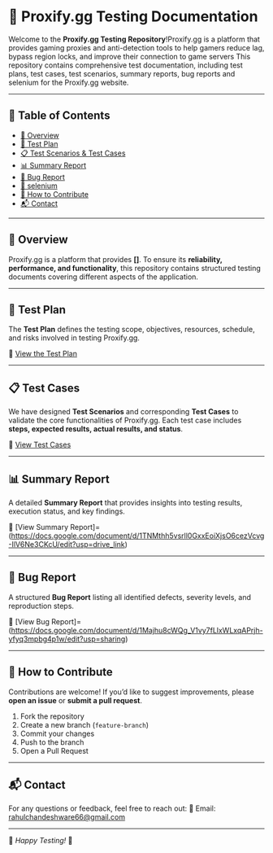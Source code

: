 # 📌 Proxify.gg Testing Documentation

Welcome to the **Proxify.gg Testing Repository**!Proxify.gg is a platform that provides gaming proxies and anti-detection tools to help gamers reduce lag, bypass region locks, and improve their connection to game servers
This repository contains comprehensive test documentation, including 
test plans, test cases, test scenarios, summary reports, bug reports and selenium 
for the Proxify.gg website.

---

## 📖 Table of Contents
- [📌 Overview](#-overview)
- [📝 Test Plan](#-test-plan)
- [📋 Test Scenarios & Test Cases](#-test-scenarios--test-cases)
- [📊 Summary Report](#-summary-report)
- [🐞 Bug Report](#-bug-report)
-  [📝 selenium  ](#-selenium  )
- [🚀 How to Contribute](#-how-to-contribute)
- [📬 Contact](#-contact)

---

## 📌 Overview
Proxify.gg is a platform that provides **[]**. To ensure its **reliability, performance, and functionality**, this repository contains structured testing documents covering different aspects of the application.

---

## 📝 Test Plan
The **Test Plan** defines the testing scope, objectives, resources, schedule, and risks involved in testing Proxify.gg.

📂 [View the Test Plan](https://docs.google.com/document/d/1Zt2VrhfRLNo3KOeFJVQ3Qpl1NLzCjcG_Vkps-57E42Y/edit?usp=drive_link)

---

## 📋 Test Cases
We have designed **Test Scenarios** and corresponding **Test Cases** to validate the core functionalities of Proxify.gg. Each test case includes **steps, expected results, actual results, and status**.

📂 [View Test Cases](https://docs.google.com/spreadsheets/d/17RhPkMjvd12P29KA8ZLXEMiTIdlvk6TR0AW-l4YBomg/edit?usp=drive_link)

---

## 📊 Summary Report
A detailed **Summary Report** that provides insights into testing results, execution status, and key findings.

📂 [View Summary Report]=(https://docs.google.com/document/d/1TNMthh5vsrll0GxxEoiXjsO6cezVcvg-IlV6Ne3CKcU/edit?usp=drive_link)

---

## 🐞 Bug Report
A structured **Bug Report** listing all identified defects, severity levels, and reproduction steps.

📂 [View Bug Report]=(https://docs.google.com/document/d/1Majhu8cWQg_V1vy7fLlxWLxqAPrjh-yfyq3mpbg4p1w/edit?usp=sharing)

---

## 🚀 How to Contribute
Contributions are welcome! If you’d like to suggest improvements, please **open an issue** or **submit a pull request**.

1. Fork the repository 
2. Create a new branch (`feature-branch`) 
3. Commit your changes 
4. Push to the branch 
5. Open a Pull Request 

---

## 📬 Contact
For any questions or feedback, feel free to reach out:
📧 Email: rahulchandeshware66@gmail.com

---

🔹 *Happy Testing!* 🎯
